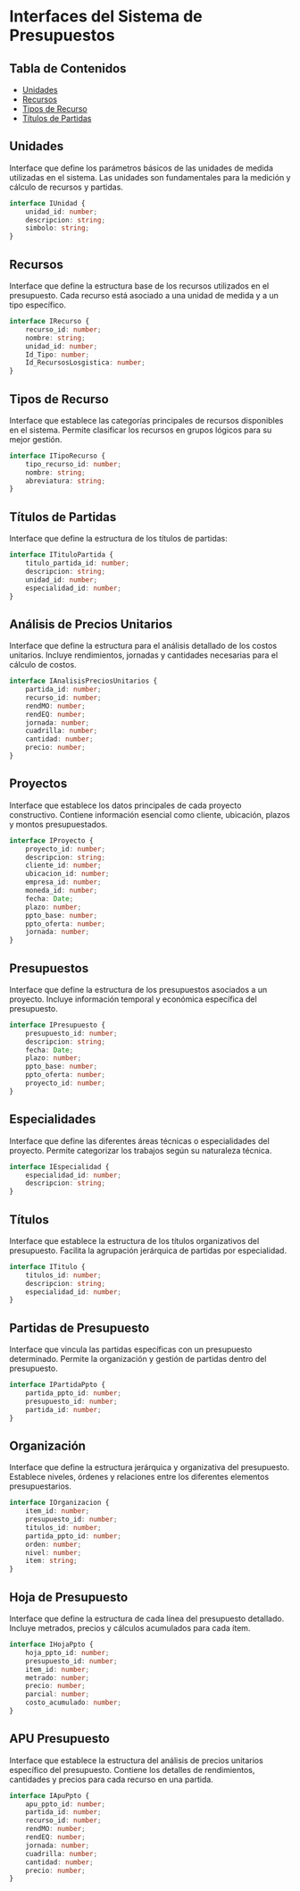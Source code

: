 # Interfaces del Sistema de Presupuestos

## Tabla de Contenidos
- [Unidades](#unidades)
- [Recursos](#recursos)
- [Tipos de Recurso](#tipos-de-recurso)
- [Títulos de Partidas](#títulos-de-partidas)

## Unidades
Interface que define los parámetros básicos de las unidades de medida utilizadas en el sistema.
Las unidades son fundamentales para la medición y cálculo de recursos y partidas.

```typescript
interface IUnidad {
    unidad_id: number;
    descripcion: string;
    simbolo: string;
}
```

## Recursos
Interface que define la estructura base de los recursos utilizados en el presupuesto.
Cada recurso está asociado a una unidad de medida y a un tipo específico.

```typescript
interface IRecurso {
    recurso_id: number;
    nombre: string;
    unidad_id: number;
    Id_Tipo: number;
    Id_RecursosLosgistica: number;
}
```

## Tipos de Recurso
Interface que establece las categorías principales de recursos disponibles en el sistema.
Permite clasificar los recursos en grupos lógicos para su mejor gestión.

```typescript
interface ITipoRecurso {
    tipo_recurso_id: number;
    nombre: string;
    abreviatura: string;
}
```

## Títulos de Partidas
Interface que define la estructura de los títulos de partidas:

```typescript
interface ITituloPartida {
    titulo_partida_id: number;
    descripcion: string;
    unidad_id: number;
    especialidad_id: number;
}
```

## Análisis de Precios Unitarios
Interface que define la estructura para el análisis detallado de los costos unitarios.
Incluye rendimientos, jornadas y cantidades necesarias para el cálculo de costos.

```typescript
interface IAnalisisPreciosUnitarios {
    partida_id: number;
    recurso_id: number;
    rendMO: number;
    rendEQ: number;
    jornada: number;
    cuadrilla: number;
    cantidad: number;
    precio: number;
}
```

## Proyectos
Interface que establece los datos principales de cada proyecto constructivo.
Contiene información esencial como cliente, ubicación, plazos y montos presupuestados.

```typescript
interface IProyecto {
    proyecto_id: number;
    descripcion: string;
    cliente_id: number;
    ubicacion_id: number;
    empresa_id: number;
    moneda_id: number;
    fecha: Date;
    plazo: number;
    ppto_base: number;
    ppto_oferta: number;
    jornada: number;
}
```

## Presupuestos
Interface que define la estructura de los presupuestos asociados a un proyecto.
Incluye información temporal y económica específica del presupuesto.

```typescript
interface IPresupuesto {
    presupuesto_id: number;
    descripcion: string;
    fecha: Date;
    plazo: number;
    ppto_base: number;
    ppto_oferta: number;
    proyecto_id: number;
}
```

## Especialidades
Interface que define las diferentes áreas técnicas o especialidades del proyecto.
Permite categorizar los trabajos según su naturaleza técnica.

```typescript
interface IEspecialidad {
    especialidad_id: number;
    descripcion: string;
}
```

## Títulos
Interface que establece la estructura de los títulos organizativos del presupuesto.
Facilita la agrupación jerárquica de partidas por especialidad.

```typescript
interface ITitulo {
    titulos_id: number;
    descripcion: string;
    especialidad_id: number;
}
```

## Partidas de Presupuesto
Interface que vincula las partidas específicas con un presupuesto determinado.
Permite la organización y gestión de partidas dentro del presupuesto.

```typescript
interface IPartidaPpto {
    partida_ppto_id: number;
    presupuesto_id: number;
    partida_id: number;
}
```

## Organización
Interface que define la estructura jerárquica y organizativa del presupuesto.
Establece niveles, órdenes y relaciones entre los diferentes elementos presupuestarios.

```typescript
interface IOrganizacion {
    item_id: number;
    presupuesto_id: number;
    titulos_id: number;
    partida_ppto_id: number;
    orden: number;
    nivel: number;
    item: string;
}
```

## Hoja de Presupuesto
Interface que define la estructura de cada línea del presupuesto detallado.
Incluye metrados, precios y cálculos acumulados para cada ítem.

```typescript
interface IHojaPpto {
    hoja_ppto_id: number;
    presupuesto_id: number;
    item_id: number;
    metrado: number;
    precio: number;
    parcial: number;
    costo_acumulado: number;
}
```

## APU Presupuesto
Interface que establece la estructura del análisis de precios unitarios específico del presupuesto.
Contiene los detalles de rendimientos, cantidades y precios para cada recurso en una partida.

```typescript
interface IApuPpto {
    apu_ppto_id: number;
    partida_id: number;
    recurso_id: number;
    rendMO: number;
    rendEQ: number;
    jornada: number;
    cuadrilla: number;
    cantidad: number;
    precio: number;
}
```